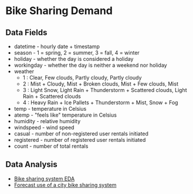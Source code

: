 # Bike Sharing Demand

## Data Fields
 - datetime - hourly date + timestamp  
 - season -  1 = spring, 2 = summer, 3 = fall, 4 = winter 
 - holiday - whether the day is considered a holiday
 - workingday - whether the day is neither a weekend nor holiday
 - weather 
     - 1 : Clear, Few clouds, Partly cloudy, Partly cloudy
     - 2 : Mist + Cloudy, Mist + Broken clouds, Mist + Few clouds, Mist
     - 3 : Light Snow, Light Rain + Thunderstorm + Scattered clouds, Light Rain + Scattered clouds
     - 4 : Heavy Rain + Ice Pallets + Thunderstorm + Mist, Snow + Fog 
 - temp - temperature in Celsius
 - atemp - "feels like" temperature in Celsius
 - humidity - relative humidity
 - windspeed - wind speed
 - casual - number of non-registered user rentals initiated
 - registered - number of registered user rentals initiated
 - count - number of total rentals

## Data Analysis
 - [Bike sharing system EDA](https://github.com/sangm1n/KaggleTranscription/blob/master/bike-sharing-demand/bike_demand_EDA.ipynb)
 - [Forecast use of a city bike sharing system](https://github.com/sangm1n/KaggleTranscription/blob/master/bike-sharing-demand/bike_demand_RF.ipynb)
